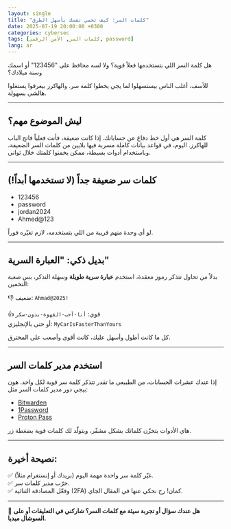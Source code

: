 ```yaml
---
layout: single
title: "كلمات السر: كيف تحمي نفسك بأسهل الطرق"
date: 2025-07-19 20:00:00 +0300
categories: cybersec
tags: [كلمات السر, الأمن الرقمي, password]
lang: ar
---
```


هل كلمة السر اللي بتستخدمها فعلاً قوية؟ ولا لسه محافظ على "123456" أو اسمك وسنة ميلادك؟

للأسف، أغلب الناس بيستسهلوا لما يجي يحطوا كلمة سر. والهاكرز بيعرفوا يستغلوا هالشي بسهولة.

---

## ليش الموضوع مهم؟

كلمة السر هي أول خط دفاع عن حساباتك. إذا كانت ضعيفة، فأنت فعلياً فاتح الباب للهاكرز. اليوم، في قواعد بيانات كاملة مسربة فيها بلايين من كلمات السر الضعيفة، وباستخدام أدوات بسيطة، ممكن يخمنوا كلمتك خلال ثواني.

---

## كلمات سر ضعيفة جداً (لا تستخدمها أبداً!)

- 123456
- password
- jordan2024
- Ahmed@123

لو أي وحدة منهم قريبة من اللي بتستخدمه، لازم تغيّره فوراً.

---

## بديل ذكي: "العبارة السرية"

بدلاً من تحاول تتذكر رموز معقدة، استخدم **عبارة سرية طويلة** وسهلة التذكر، بس صعبة التخمين:

👎 ضعيف: `Ahmad@2025!`

👍 قوي: `أنا-أحب-القهوة-بدون-سكر`  
أو حتى بالإنجليزي: `MyCarIsFasterThanYours`

كل ما كانت أطول وأسهل عليك، كانت أقوى وأصعب على المخترق.

---

## استخدم مدير كلمات السر

إذا عندك عشرات الحسابات، من الطبيعي ما تقدر تتذكر كلمة سر قوية لكل واحد. هون بيجي دور مدير كلمات السر مثل:

- [Bitwarden](https://bitwarden.com)
- [1Password](https://1password.com)
- [Proton Pass](https://proton.me/pass)

هاي الأدوات بتخزّن كلماتك بشكل مشفّر، وبتولّد لك كلمات قوية بضغطة زر.

---

## نصيحة أخيرة:

✅ غيّر كلمة سر واحدة مهمة اليوم (بريدك أو إنستغرام مثلاً).  
✅ جرّب مدير كلمات سر.  
✅ وفعّل المصادقة الثنائية (2FA) كمان! رح نحكي عنها في المقال الجاي.

---

📩 **هل عندك سؤال أو تجربة سيئة مع كلمات السر؟ شاركني في التعليقات أو على السوشال ميديا.**

